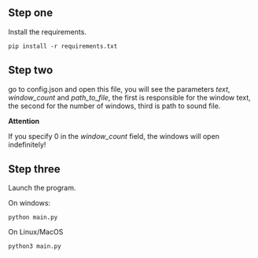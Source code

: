 **Step one**
-

Install the requirements.

```shell
pip install -r requirements.txt
```

**Step two**
-

go to config.json and open this file,
you will see the parameters *text*, *window_count* and *path_to_file*,
the first is responsible for the window text,
the second for the number of windows, third is path to sound file.

**Attention**

If you specify 0 in the *window_count* field,
the windows will open indefinitely!

**Step three**
-

Launch the program.

On windows:
```shell
python main.py
```

On Linux/MacOS
```shell
python3 main.py
```
